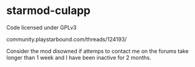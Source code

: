 # starmod-culapp

Code licensed under GPLv3

community.playstarbound.com/threads/124193/

Consider the mod disowned if attemps to contact me on the forums take longer than 1 week and I have been inactive for 2 months.
